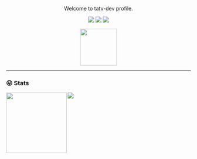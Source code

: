 <p align="center">
Welcome to tatv-dev profile.
</p>

<div align="center">

[![](https://img.shields.io/badge/Github-black?style=flat-square&logo=github&logoColor=white)](https://github.com/tatv-dev/)
[![](https://img.shields.io/badge/YouTube-black?style=flat-square&logo=YouTube&logoColor=white)](https://www.youtube.com)
[![](https://img.shields.io/badge/Twitter-black?style=flat-square&logo=Twitter&logoColor=white)](https://twitter.com)
</div>


<div id="header" align="center">
 <img src="https://media2.giphy.com/media/SUcApSWjPwQMARvcM8/giphy.gif" width="100"/>
</div>

---

### 😜 Stats
<div>
  <img height="165" align="left" src="https://github-readme-stats.vercel.app/api?username=tatv-dev&count_private=true&include_all_commits=true&theme=radical" />
  <img src="https://github-readme-stats.vercel.app/api/top-langs/?username=tatv-dev&layout=compact&theme=radical" />
</div>

